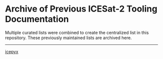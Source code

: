 # Archive of Previous ICESat-2 Tooling Documentation

Multiple curated lists were combined to create the centralized list in this repository. These previously maintained lists are archived here.

-----

[icepyx](./icepyx/resources.md)
